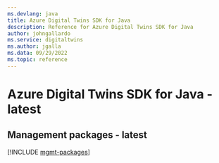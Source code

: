 ```yaml
---
ms.devlang: java
title: Azure Digital Twins SDK for Java
description: Reference for Azure Digital Twins SDK for Java
author: johngallardo
ms.service: digitaltwins
ms.author: jgalla
ms.data: 09/29/2022
ms.topic: reference
---
```

# Azure Digital Twins SDK for Java - latest

## Management packages - latest
[!INCLUDE [mgmt-packages](digital-twins-mgmt-index.md)]